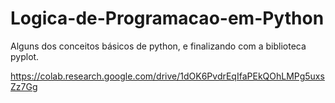 # Logica-de-Programacao-em-Python
Alguns dos conceitos básicos de python, e finalizando com a biblioteca pyplot.

https://colab.research.google.com/drive/1dOK6PvdrEqIfaPEkQOhLMPg5uxsZz7Gg
